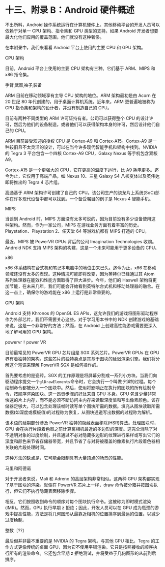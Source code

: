 # 十三、附录 B：Android 硬件概述

不出所料，Android 操作系统运行在计算机硬件上。其他移动平台的开发人员可以依赖于对单一 CPU 架构、指令集和 GPU 类型的支持。如果 Android 开发者想要最大化他们应用的覆盖范围，他们就没有这种奢侈。

在本附录中，我们来看看 Android 平台上使用的主要 CPU 和 GPU 架构。

CPU 架构

目前，Android 平台上使用的主要 CPU 架构有三种。它们基于 ARM、MIPS 和 x86 指令集。

手臂ˌ武器ˌ袖子ˌ装备

ARM 目前在移动领域享有主导 CPU 架构的地位。ARM 架构最初是由 Acorn 在 20 世纪 80 年代创建的，用于桌面计算机系统。近年来，ARM 更普遍地被称为 CPU 指令集和架构的设计者，并没有制造自己的 CPU。

目前有两种不同类型的 ARM 许可证持有者。公司可以获得整个 CPU 的设计许可，然后为他们的设备制造，或者他们可以获得架构本身的许可，然后设计他们自己的 CPU。

ARM 目前最受欢迎的授权 CPU 是 Cortex-A9 和 Cortex-A15。Cortex-A9 是一种较旧且不太灵活的设计，可以在当今许多现代智能手机和架构中找到。NVIDIA 的 Tegra 3 平台包含一个四核 Cortex-A9 CPU，Galaxy Nexus 等手机包含双核 A9。

Cortex-A15 是一个更强大的 CPU，它在更高的温度下运行，比 A9 耗电更多。迄今为止，它仅用于高端产品，如 Nexus 10、三星 Galaxy S4 八核变体以及英伟达即将推出的 Tegra 4 芯片组。

高通基于 ARM 架构许可创建了自己的 CPU。该公司生产的骁龙片上系统(SoC)部件在许多现代设备中都可以找到。一个备受瞩目的例子是 Nexus 4 智能手机。

MIPS

当谈到 Android 时，MIPS 方面没有太多可说的，因为目前没有多少设备使用这种架构。然而，作为一家公司，MIPS 在游戏业务方面有着丰富的历史。Playstation、Playstation 2、任天堂 64 等游戏机都有 MIPS 打造的 CPU。

最近，MIPS 被 PowerVR GPUs 背后的公司 Imagination Technologies 收购。Android NDK 支持 MIPS 架构的构建，这是一个未来可能用于更多设备的 CPU。

x86

x86 体系结构在台式机和笔记本电脑中的地位由来已久。迄今为止，x86 在移动领域还没有太多的表现。这种情况可能即将改变，因为英特尔已经通过其 Atom 系列处理器在能效和性能方面取得了巨大进步。今年，他们的 Haswell 架构将更加节能，在未来几年，我们可能会开始看到英特尔台式机和移动处理器的融合。在这一点上，确保你的游戏能在 x86 上运行是非常重要的。

GPU 架构

Android 支持 Khronos 的 OpenGL ES APIs，这允许我们的游戏将图形驱动程序作为外部芯片，我们不需要关心这些。对于学习用本书中的 NDK 创建游戏的基础来说，这是一个非常好的方法；然而，在 Android 上创建高性能游戏需要更深入地了解可用的 GPU 架构。

powervr！power VR

目前最常见的 PowerVR GPU 芯片组是 SGX 系列芯片。PowerVR GPUs 在 GPU 界有着独特的架构。这些芯片的独特卖点是其基于图块的延迟渲染引擎。我们将分解这个短语来理解 PowerVR SGX 是如何操作的。

首先要考虑的是瓷砖。SGX 的工作原理是将屏幕分割成一系列小方块。当我们向驱动程序提交一个`glDrawElements`命令时，它会执行一个叫做*宁滨*的过程。每个绘制命令都被分入一个图块中。然后，使用将影响正在执行的图块的所有绘制命令，按顺序渲染图块。这一昂贵步骤的好处来自 GPU 本身。GPU 包含少量非常快速的片上内存，而不是必须不断访问主内存来读取深度值和写出像素颜色。该存储器足够大，可以包含处理该帧时读写单个图块所需的数据。填充从图块读取所需数据(如深度或模板值)的过程称为恢复，从图块通道写出数据的过程称为解析。

该术语的延期部分涉及 PowerVR 独特的隐藏表面移除(HSR)算法。处理图块时，GPU 会在执行片段着色器之前计算离相机最近的多边形的深度。这完全消除了对不透明对象的过度绘制，并且通过不必对隐藏多边形的纹理进行采样或写出它们的深度和颜色来节省存储器带宽，并且节省了与对将被覆盖的像素执行片段着色器相关联的片段处理时间。

这种方法的缺点是，它可能会限制具有大量顶点的场景的性能。

马里和阿德诺

对于开发者来说，Mali 和 Adreno 的高层架构非常相似。这两种 GPU 架构都实现了基于图块的渲染。就像在 PowerVR 芯片上一样，draw 命令被分箱并按图块执行，但它们不执行隐藏表面移除步骤。

相反，它们按照收到命令的顺序对每个图块执行命令。这被称为即时模式渲染(IMR)。然而，GPU 执行早期 z 拒绝；因此，开发人员可以在 GPU 成为瓶颈的游戏中提高性能，方法是将几何图形从最靠近相机的位置排序到最远的位置，以减少过度绘制。

整数〔??〕

最后但并非最不重要的是 NVIDIA 的 Tegra 架构。与其他 GPU 相比，Tegra 的工作方式更像传统的桌面 GPU，因为它不使用平铺渲染。它只是按照接收的顺序执行所有的渲染命令。它还包含早期 z 拒绝测试，并将受益于几何图形的从前到后排序。